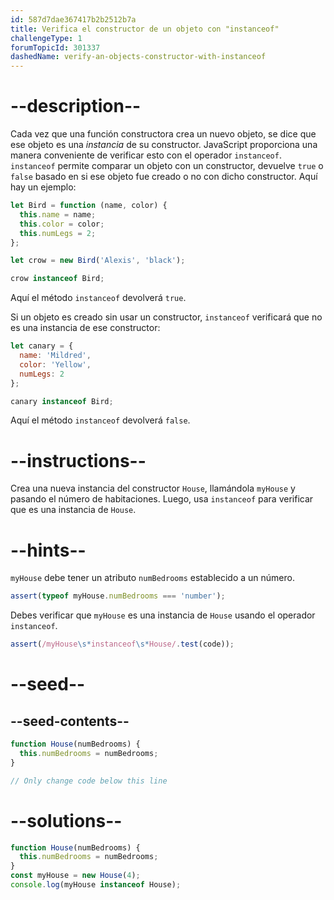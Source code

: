 ```yaml
---
id: 587d7dae367417b2b2512b7a
title: Verifica el constructor de un objeto con "instanceof"
challengeType: 1
forumTopicId: 301337
dashedName: verify-an-objects-constructor-with-instanceof
---
```


# --description--

Cada vez que una función constructora crea un nuevo objeto, se dice que ese objeto es una <dfn>instancia</dfn> de su constructor. JavaScript proporciona una manera conveniente de verificar esto con el operador `instanceof`. `instanceof` permite comparar un objeto con un constructor, devuelve `true` o `false` basado en si ese objeto fue creado o no con dicho constructor. Aquí hay un ejemplo:

```js
let Bird = function (name, color) {
  this.name = name;
  this.color = color;
  this.numLegs = 2;
};

let crow = new Bird('Alexis', 'black');

crow instanceof Bird;
```

Aquí el método `instanceof` devolverá `true`.

Si un objeto es creado sin usar un constructor, `instanceof` verificará que no es una instancia de ese constructor:

```js
let canary = {
  name: 'Mildred',
  color: 'Yellow',
  numLegs: 2
};

canary instanceof Bird;
```

Aquí el método `instanceof` devolverá `false`.

# --instructions--

Crea una nueva instancia del constructor `House`, llamándola `myHouse` y pasando el número de habitaciones. Luego, usa `instanceof` para verificar que es una instancia de `House`.

# --hints--

`myHouse` debe tener un atributo `numBedrooms` establecido a un número.

```js
assert(typeof myHouse.numBedrooms === 'number');
```

Debes verificar que `myHouse` es una instancia de `House` usando el operador `instanceof`.

```js
assert(/myHouse\s*instanceof\s*House/.test(code));
```

# --seed--

## --seed-contents--

```js
function House(numBedrooms) {
  this.numBedrooms = numBedrooms;
}

// Only change code below this line
```

# --solutions--

```js
function House(numBedrooms) {
  this.numBedrooms = numBedrooms;
}
const myHouse = new House(4);
console.log(myHouse instanceof House);
```
